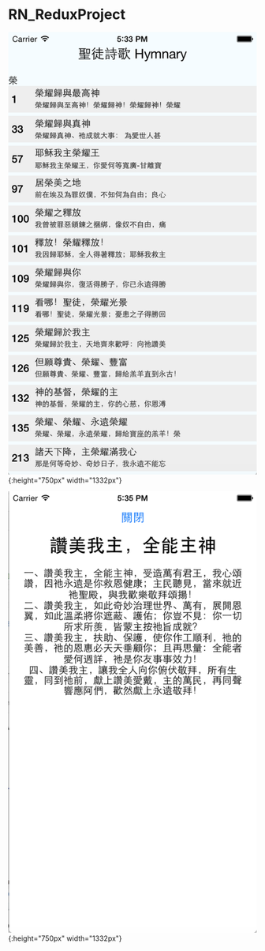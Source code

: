 # RN_ReduxProject

![image](https://raw.githubusercontent.com/derting/RN_ReduxProject/master/github_Img/img1.png){:height="750px" width="1332px"}

![image](https://raw.githubusercontent.com/derting/RN_ReduxProject/master/github_Img/img2.png){:height="750px" width="1332px"}